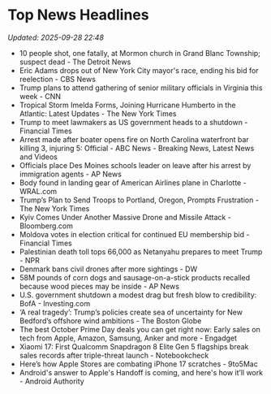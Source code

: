 # Top News Headlines

_Updated: 2025-09-28 22:48_

- 10 people shot, one fatally, at Mormon church in Grand Blanc Township; suspect dead - The Detroit News
- Eric Adams drops out of New York City mayor's race, ending his bid for reelection - CBS News
- Trump plans to attend gathering of senior military officials in Virginia this week - CNN
- Tropical Storm Imelda Forms, Joining Hurricane Humberto in the Atlantic: Latest Updates - The New York Times
- Trump to meet lawmakers as US government heads to a shutdown - Financial Times
- Arrest made after boater opens fire on North Carolina waterfront bar killing 3, injuring 5: Official - ABC News - Breaking News, Latest News and Videos
- Officials place Des Moines schools leader on leave after his arrest by immigration agents - AP News
- Body found in landing gear of American Airlines plane in Charlotte - WRAL.com
- Trump’s Plan to Send Troops to Portland, Oregon, Prompts Frustration - The New York Times
- Kyiv Comes Under Another Massive Drone and Missile Attack - Bloomberg.com
- Moldova votes in election critical for continued EU membership bid - Financial Times
- Palestinian death toll tops 66,000 as Netanyahu prepares to meet Trump - NPR
- Denmark bans civil drones after more sightings - DW
- 58M pounds of corn dogs and sausage-on-a-stick products recalled because wood pieces may be inside - AP News
- U.S. government shutdown a modest drag but fresh blow to credibility: BofA - Investing.com
- ‘A real tragedy’: Trump’s policies create sea of uncertainty for New Bedford’s offshore wind ambitions - The Boston Globe
- The best October Prime Day deals you can get right now: Early sales on tech from Apple, Amazon, Samsung, Anker and more - Engadget
- Xiaomi 17: First Qualcomm Snapdragon 8 Elite Gen 5 flagships break sales records after triple-threat launch - Notebookcheck
- Here’s how Apple Stores are combating iPhone 17 scratches - 9to5Mac
- Android's answer to Apple's Handoff is coming, and here's how it’ll work - Android Authority